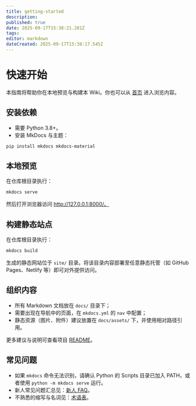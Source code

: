 ```yaml
---
title: getting-started
description: 
published: true
date: 2025-09-17T15:38:21.281Z
tags: 
editor: markdown
dateCreated: 2025-09-17T15:38:17.545Z
---
```


# 快速开始

本指南将帮助你在本地预览与构建本 Wiki。你也可以从 [首页](../index.md) 进入浏览内容。

## 安装依赖

- 需要 Python 3.8+。
- 安装 MkDocs 与主题：

```powershell
pip install mkdocs mkdocs-material
```

## 本地预览

在仓库根目录执行：

```powershell
mkdocs serve
```

然后打开浏览器访问 http://127.0.0.1:8000/。

## 构建静态站点

在仓库根目录执行：

```powershell
mkdocs build
```

生成的静态网站位于 `site/` 目录。将该目录内容部署至任意静态托管（如 GitHub Pages、Netlify 等）即可对外提供访问。

## 组织内容

- 所有 Markdown 文档放在 `docs/` 目录下；
- 需要出现在导航中的页面，在 `mkdocs.yml` 的 `nav` 中配置；
- 静态资源（图片、附件）建议放置在 `docs/assets/` 下，并使用相对路径引用。

更多建议与说明可查看项目 [README](../../README.md)。

## 常见问题

- 如果 `mkdocs` 命令无法识别，请确认 Python 的 Scripts 目录已加入 PATH，或者使用 `python -m mkdocs serve` 运行。
- 新人常见问题汇总见：[新人 FAQ](faq.md)。
- 不熟悉的缩写与名词见：[术语表](terminology.md)。
